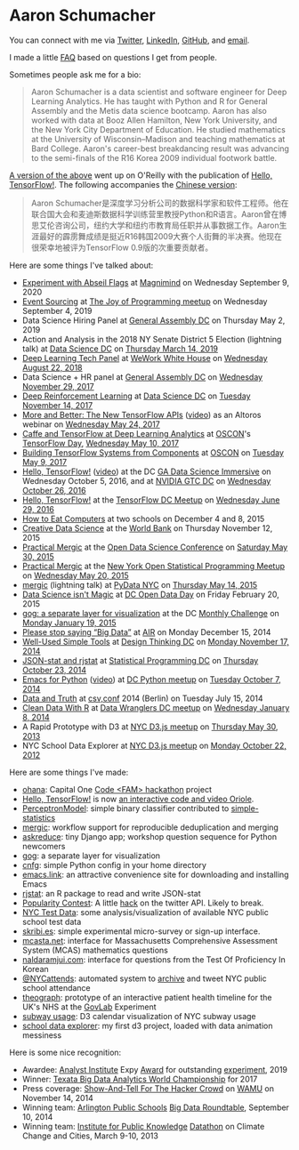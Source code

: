 # Aaron Schumacher

You can connect with me via [Twitter](https://twitter.com/planarrowspace), [LinkedIn](https://www.linkedin.com/in/ajschumacher), [GitHub](https://github.com/ajschumacher), and [email](mailto:ajschumacher@gmail.com).

I made a little [FAQ](/20170319-thank_you_for_reaching_out/) based on questions I get from people.

Sometimes people ask me for a bio:

> Aaron Schumacher is a data scientist and software engineer for Deep
> Learning Analytics. He has taught with Python and R for General
> Assembly and the Metis data science bootcamp. Aaron has also worked
> with data at Booz Allen Hamilton, New York University, and the New
> York City Department of Education. He studied mathematics at the
> University of Wisconsin–Madison and teaching mathematics at Bard
> College. Aaron's career-best breakdancing result was advancing to
> the semi-finals of the R16 Korea 2009 individual footwork battle.

[A version of the above](https://www.oreilly.com/people/aaron-schumacher) went up on O'Reilly with the publication of [Hello, TensorFlow!](https://www.oreilly.com/learning/hello-tensorflow). The following accompanies the [Chinese version](https://www.oreilly.com.cn/ideas/?p=533):

> Aaron Schumacher是深度学习分析公司的数据科学家和软件工程师。他在联合国大会和麦迪斯数据科学训练营里教授Python和R语言。Aaron曾在博思艾伦咨询公司，纽约大学和纽约市教育局任职并从事数据工作。Aaron生涯最好的霹雳舞成绩是挺近R16韩国2009大赛个人街舞的半决赛。他现在很荣幸地被评为TensorFlow 0.9版的次重要贡献者。

Here are some things I've talked about:

 * [Experiment with Abseil Flags](https://us02web.zoom.us/webinar/register/WN_yadCehvlTKmjbCYGr9bxQg) at [Magnimind](https://magnimindacademy.com/) on Wednesday September 9, 2020
 * [Event Sourcing](https://www.meetup.com/Joy-of-Programming-DC/events/xpnxbpyzmbgb/) at [The Joy of Programming meetup](https://www.meetup.com/Joy-of-Programming-DC/) on Wednesday September 4, 2019
 * Data Science Hiring Panel at [General Assembly DC](https://generalassemb.ly/locations/washington-dc) on Thursday May 2, 2019
 * Action and Analysis in the 2018 NY Senate District 5 Election (lightning talk) at [Data Science DC](https://www.meetup.com/Data-Science-DC/) on [Thursday March 14, 2019](https://www.meetup.com/Data-Science-DC/events/259302275/)
 * [Deep Learning Tech Panel](/20180823-machine_learning_deep_learning/) at [WeWork White House](https://www.wework.com/buildings/white-house--washington-DC) on [Wednesday August 22, 2018](https://www.meetup.com/TechinMotionDC/events/252910659/)
 * Data Science + HR panel at [General Assembly DC](https://generalassemb.ly/locations/washington-dc) on [Wednesday November 29, 2017](https://www.eventbrite.com/e/innovators-breakfast-series-data-science-hr-tickets-39199318216)
 * [Deep Reinforcement Learning](/20171114-deep_rl/) at [Data Science DC](https://www.meetup.com/Data-Science-DC/) on [Tuesday November 14, 2017](https://www.meetup.com/Data-Science-DC/events/244145151/)
 * [More and Better: The New TensorFlow APIs](/20170524-more_and_better_new_tensorflow_apis/) ([video](https://altoros.wistia.com/medias/e5su4b1vtz)) as an Altoros webinar on [Wednesday May 24, 2017](https://www.altoros.com/blog/event/more-and-better-the-new-tensorflow-apis/)
 * [Caffe and TensorFlow at Deep Learning Analytics](/20170510-caffe_and_tensorflow_at_dla/) at [OSCON](https://conferences.oreilly.com/oscon/)'s [TensorFlow Day](https://conferences.oreilly.com/oscon/oscon-tx/public/schedule/full/tensorflow-day), [Wednesday May 10, 2017](https://conferences.oreilly.com/oscon/oscon-tx/public/schedule/detail/62149)
 * [Building TensorFlow Systems from Components](/20170509-building_tensorflow_systems_from_components/) at [OSCON](https://conferences.oreilly.com/oscon/) on [Tuesday May 9, 2017](https://conferences.oreilly.com/oscon/oscon-tx/public/schedule/detail/57823)
 * [Hello, TensorFlow!](/20161005-presenting_hello_tensorflow_again/) ([video](https://www.youtube.com/watch?v=n350wsivoQk)) at the DC [GA Data Science Immersive](https://generalassemb.ly/education/data-science-immersive) on Wednesday October 5, 2016, and at [NVIDIA GTC DC](http://dc.gputechconf.com/) on [Wednesday October 26, 2016](https://mygtc.gputechconf.com/events/35/schedules/3388)
 * [Hello, TensorFlow!](/20160629-presenting_hello_tensorflow/) at the [TensorFlow DC Meetup](http://www.meetup.com/TensorFlow-Washington-DC/) on [Wednesday June 29, 2016](https://www.eventbrite.com/e/washington-dc-meetup-deep-dive-into-tensorflow-tickets-26035651334)
 * [How to Eat Computers](/20151206-how_to_eat_computers/) at two schools on December 4 and 8, 2015
 * [Creative Data Science](/20151112-creative_data_science/) at the [World Bank](http://www.worldbank.org/) on Thursday November 12, 2015
 * [Practical Mergic](/20150530-practical_mergic_at_odsc/) at the [Open Data Science Conference](http://opendatascicon.com/) on [Saturday May 30, 2015](http://opendatascicon.com/schedule/practical-mergic-how-to-join-anything/)
 * [Practical Mergic](/20150520-practical_mergic/) at the [New York Open Statistical Programming Meetup](http://www.meetup.com/nyhackr/) on [Wednesday May 20, 2015](http://www.meetup.com/nyhackr/events/222328498/)
 * [mergic](/20150514-mergic/) (lightning talk) at [PyData NYC](http://www.meetup.com/PyDataNYC/) on [Thursday May 14, 2015](http://www.meetup.com/PyDataNYC/events/222329250/)
 * [Data Science isn't Magic](/20150220-data_science_isnt_magic/) at [DC Open Data Day](http://dc.opendataday.org/) on Friday February 20, 2015
 * [gog: a separate layer for visualization](/20150119-gog_a_separate_layer_for_visualization/) at the DC [Monthly Challenge](http://www.meetup.com/TrackMaven-Monthly-Challenge/) on [Monday January 19, 2015](http://www.meetup.com/TrackMaven-Monthly-Challenge/events/219314544/)
 * [Please stop saying “Big Data”](/20141215-please_stop_saying_big_data/) at [AIR](http://www.air.org/) on Monday December 15, 2014
 * [Well-Used Simple Tools](/20141117-well_used_simple_tools/) at [Design Thinking DC](http://www.meetup.com/Design-Thinking-DC/) on [Monday November 17, 2014](http://www.meetup.com/Design-Thinking-DC/events/216029412/)
 * [JSON-stat and rjstat](/20141023-rjstat_lightning/) at [Statistical Programming DC](http://www.meetup.com/stats-prog-dc/) on [Thursday October 23, 2014](http://www.meetup.com/stats-prog-dc/events/177772502/)
 * [Emacs for Python](https://github.com/ajschumacher/emacs_python/blob/master/README.md) ([video](https://www.youtube.com/watch?v=eH-epEqLVAs)) at [DC Python meetup](http://www.meetup.com/DCPython/) on [Tuesday October 7, 2014](http://www.meetup.com/DCPython/events/208969552/)
 * [Data and Truth](/20140715-data_and_truth/) at [csv,conf](http://csvconf.com/) 2014 (Berlin) on Tuesday July 15, 2014
 * [Clean Data With R](http://planspace.org/2014/01/07/clean-data-with-r/) at [Data Wranglers DC meetup](http://www.meetup.com/Data-Wranglers-DC/) on [Wednesday January 8, 2014](http://www.meetup.com/Data-Wranglers-DC/events/154160282/)
 * A Rapid Prototype with D3 at [NYC D3.js meetup](http://www.meetup.com/NYC-D3-JS/) on [Thursday May 30, 2013](http://www.meetup.com/NYC-D3-JS/events/121578202/)
 * NYC School Data Explorer at [NYC D3.js meetup](http://www.meetup.com/NYC-D3-JS/) on [Monday October 22, 2012](http://www.meetup.com/NYC-D3-JS/events/87414332/)


Here are some things I've made:

 * [ohana](https://github.com/ajschumacher/ohana): Capital One [Code &lt;FAM&gt; hackathon](http://capitalone.hackathon.com/) project
 * [Hello, TensorFlow!](https://www.oreilly.com/learning/hello-tensorflow) is now [an interactive code and video Oriole](https://www.safaribooksonline.com/oriole/hello-tensorflow-oriole).
 * [PerceptronModel](https://simplestatistics.org/docs/#perceptronmodel): simple binary classifier contributed to [simple-statistics](https://simplestatistics.org/)
 * [mergic](https://github.com/ajschumacher/mergic): workflow support for reproducible deduplication and merging
 * [askreduce](https://survive-python.herokuapp.com/): tiny Django app; workshop question sequence for Python newcomers
 * [gog](/20150119-gog_a_separate_layer_for_visualization/): a separate layer for visualization
 * [cnfg](https://github.com/ajschumacher/cnfg): simple Python config in your home directory
 * [emacs.link](http://emacs.link/): an attractive convenience site for downloading and installing Emacs
 * [rjstat](https://github.com/ajschumacher/rjstat): an R package to read and write JSON-stat
 * [Popularity Contest](http://popular.herokuapp.com/): A little [hack](/2014/03/02/popularity-contest/) on the twitter API. Likely to break.
 * [NYC Test Data](/2014/01/10/nyc-test-data/): some analysis/visualization of available NYC public school test data
 * [skribi.es](http://www.skribi.es/): simple experimental micro-survey or sign-up interface.
 * [mcasta.net](http://mcasta.net/): interface for Massachusetts Comprehensive Assessment System (MCAS) mathematics questions
 * [naldaramjui.com](http://www.naldaramjui.com/): interface for questions from the Test Of Proficiency In Korean
 * [@NYCattends](https://twitter.com/NYCattends): automated system to [archive](http://bit.ly/NYCattdarch) and tweet NYC public school attendance
 * [theograph](http://bit.ly/theograph): prototype of an interactive patient health timeline for the UK's NHS at the [GovLab](http://thegovlab.org/) Experiment
 * [subway usage](http://bit.ly/NYCsubway): D3 calendar visualization of NYC subway usage
 * [school data explorer](http://bit.ly/NYCd3schools): my first d3 project, loaded with data animation messiness


Here is some nice recognition:

 * Awardee: [Analyst Institute](https://analystinstitute.org/) Expy [Award](https://twitter.com/planarrowspace/status/1203037558088904705) for outstanding [experiment](/20190531-null_impact_of_letters_to_very_unlikely_voters/), 2019
 * Winner: [Texata Big Data Analytics World Championship](http://www.texata.com/) for 2017
 * Press coverage: [Show-And-Tell For The Hacker Crowd](http://wamu.org/programs/metro_connection/14/11/14/show_and_tell_for_the_hacker_crowd) on [WAMU](http://wamu.org/) on November 14, 2014
 * Winning team: [Arlington Public Schools](http://www.arlington.k12.va.us/) [Big Data Roundtable](http://www.washingtonpost.com/local/education/arlington-schools-announce-key-findings-from-big-data-competition/2014/09/10/fff0ee3a-3903-11e4-8601-97ba88884ffd_story.html), September 10, 2014
 * Winning team: [Institute for Public Knowledge](https://ipk.nyu.edu/) [Datathon](https://ipk.nyu.edu/initiatives/datathons) on Climate Change and Cities, March 9-10, 2013
